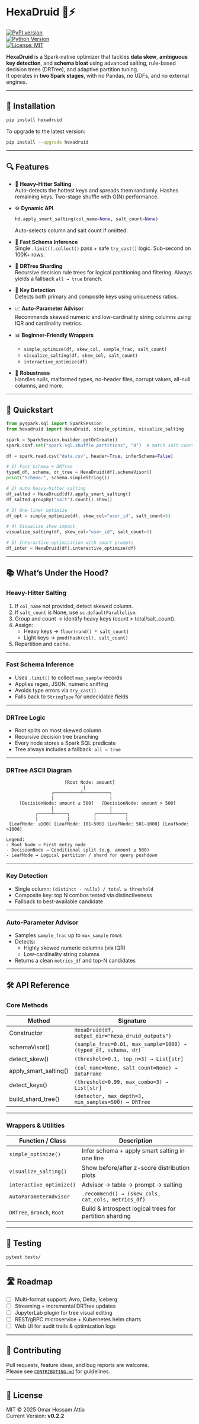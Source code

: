 # HexaDruid 🧠⚡

[![PyPI version](https://badge.fury.io/py/hexadruid.svg)](https://badge.fury.io/py/hexadruid)  
[![Python Version](https://img.shields.io/badge/python-3.8+-blue.svg)](https://www.python.org/)  
[![License: MIT](https://img.shields.io/badge/License-MIT-yellow.svg)](https://opensource.org/licenses/MIT)

**HexaDruid** is a Spark-native optimizer that tackles **data skew**, **ambiguous key detection**, and **schema bloat** using advanced salting, rule-based decision trees (DRTree), and adaptive partition tuning.  
It operates in **two Spark stages**, with no Pandas, no UDFs, and no external engines.

---

## 🚀 Installation

```bash
pip install hexadruid
```

To upgrade to the latest version:

```bash
pip install --upgrade hexadruid
```

---

## 🔍 Features

- 🎯 **Heavy-Hitter Salting**  
  Auto-detects the hottest keys and spreads them randomly. Hashes remaining keys. Two-stage shuffle with O(N) performance.

- ⚙️ **Dynamic API**  
  ```python
  hd.apply_smart_salting(col_name=None, salt_count=None)
  ```
  Auto-selects column and salt count if omitted.

- 🧠 **Fast Schema Inference**  
  Single `.limit().collect()` pass + safe `try_cast()` logic. Sub-second on 100K+ rows.

- 🌲 **DRTree Sharding**  
  Recursive decision rule trees for logical partitioning and filtering. Always yields a fallback `all → true` branch.

- 🔑 **Key Detection**  
  Detects both primary and composite keys using uniqueness ratios.

- 📈 **Auto-Parameter Advisor**  
  Recommends skewed numeric and low-cardinality string columns using IQR and cardinality metrics.

- 📊 **Beginner-Friendly Wrappers**  
  - `simple_optimize(df, skew_col, sample_frac, salt_count)`  
  - `visualize_salting(df, skew_col, salt_count)`  
  - `interactive_optimize(df)`

- 🚨 **Robustness**  
  Handles nulls, malformed types, no-header files, corrupt values, all-null columns, and more.

---

## 🧠 Quickstart

```python
from pyspark.sql import SparkSession
from hexadruid import HexaDruid, simple_optimize, visualize_salting

spark = SparkSession.builder.getOrCreate()
spark.conf.set("spark.sql.shuffle.partitions", "8")  # match salt count

df = spark.read.csv("data.csv", header=True, inferSchema=False)

# 1) Fast schema + DRTree
typed_df, schema, dr_tree = HexaDruid(df).schemaVisor()
print("Schema:", schema.simpleString())

# 2) Auto heavy-hitter salting
df_salted = HexaDruid(df).apply_smart_salting()
df_salted.groupBy("salt").count().show()

# 3) One-liner optimize
df_opt = simple_optimize(df, skew_col="user_id", salt_count=5)

# 4) Visualize skew impact
visualize_salting(df, skew_col="user_id", salt_count=5)

# 5) Interactive optimization with smart prompts
df_inter = HexaDruid(df).interactive_optimize(df)
```

---

## 📚 What’s Under the Hood?

### Heavy-Hitter Salting

1. If `col_name` not provided, detect skewed column.  
2. If `salt_count` is None, use `sc.defaultParallelism`.  
3. Group and count → identify heavy keys (count > total/salt_count).  
4. Assign:
   - Heavy keys → `floor(rand() * salt_count)`
   - Light keys → `pmod(hash(col), salt_count)`
5. Repartition and cache.

---

### Fast Schema Inference

- Uses `.limit()` to collect `max_sample` records  
- Applies regex, JSON, numeric sniffing  
- Avoids type errors via `try_cast()`  
- Falls back to `StringType` for undecidable fields

---

### DRTree Logic

- Root splits on most skewed column  
- Recursive decision tree branching  
- Every node stores a Spark SQL predicate  
- Tree always includes a fallback: `all → true`

---

### DRTree ASCII Diagram

```text
                      [Root Node: amount]
                             |
                 ┌──────────┴──────────┐
                 |                     |
     [DecisionNode: amount ≤ 500]   [DecisionNode: amount > 500]
                 |                     |
           ┌─────┴─────┐         ┌─────┴─────┐
           |           |         |           |
 [LeafNode: ≤100] [LeafNode: 101–500] [LeafNode: 501–1000] [LeafNode: >1000]

Legend:
- Root Node → First entry node
- DecisionNode → Conditional split (e.g. amount ≤ 500)
- LeafNode → Logical partition / shard for query pushdown
```

---

### Key Detection

- Single column: `(distinct - nulls) / total ≥ threshold`  
- Composite key: top N combos tested via distinctiveness  
- Fallback to best-available candidate

---

### Auto-Parameter Advisor

- Samples `sample_frac` up to `max_sample` rows  
- Detects:
  - Highly skewed numeric columns (via IQR)
  - Low-cardinality string columns  
- Returns a clean `metrics_df` and top-N candidates

---

## 🛠️ API Reference

### Core Methods

| Method               | Signature                                                                 |
|----------------------|---------------------------------------------------------------------------|
| Constructor          | `HexaDruid(df, output_dir="hexa_druid_outputs")`                          |
| schemaVisor()        | `(sample_frac=0.01, max_sample=1000) → (typed_df, schema, dr)`            |
| detect_skew()        | `(threshold=0.1, top_n=3) → List[str]`                                    |
| apply_smart_salting()| `(col_name=None, salt_count=None) → DataFrame`                            |
| detect_keys()        | `(threshold=0.99, max_combo=3) → List[str]`                               |
| build_shard_tree()   | `(detector, max_depth=3, min_samples=500) → DRTree`                       |

---

### Wrappers & Utilities

| Function / Class         | Description                                                           |
|--------------------------|-----------------------------------------------------------------------|
| `simple_optimize()`      | Infer schema + apply smart salting in one line                        |
| `visualize_salting()`    | Show before/after z-score distribution plots                          |
| `interactive_optimize()` | Advisor → table → prompt → salting                                   |
| `AutoParameterAdvisor`   | `.recommend() → (skew_cols, cat_cols, metrics_df)`                    |
| `DRTree`, `Branch`, `Root` | Build & introspect logical trees for partition sharding             |

---

## 🧪 Testing

```bash
pytest tests/
```

---

## 🛣️ Roadmap

- [ ] Multi-format support: Avro, Delta, Iceberg  
- [ ] Streaming + incremental DRTree updates  
- [ ] JupyterLab plugin for tree visual editing  
- [ ] REST/gRPC microservice + Kubernetes helm charts  
- [ ] Web UI for audit trails & optimization logs  

---

## 🤝 Contributing

Pull requests, feature ideas, and bug reports are welcome.  
Please see [`CONTRIBUTING.md`](CONTRIBUTING.md) for guidelines.

---

## 📄 License

MIT © 2025 Omar Hossam Attia  
Current Version: **v0.2.2**
